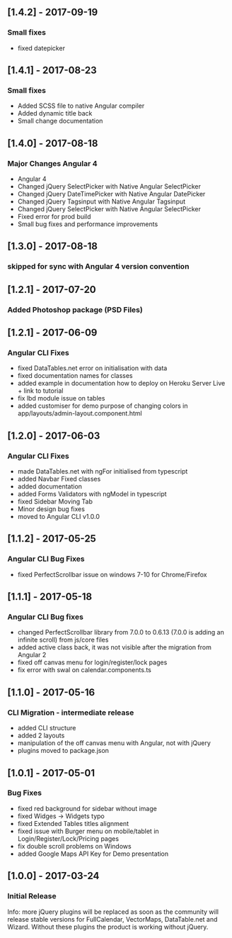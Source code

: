 ## [1.4.2] - 2017-09-19
### Small fixes
- fixed datepicker

## [1.4.1] - 2017-08-23
### Small fixes
- Added SCSS file to native Angular compiler
- Added dynamic title back
- Small change documentation

## [1.4.0] - 2017-08-18
### Major Changes Angular 4
- Angular 4
- Changed jQuery SelectPicker with Native Angular SelectPicker
- Changed jQuery DateTimePicker with Native Angular DatePicker
- Changed jQuery Tagsinput with Native Angular Tagsinput
- Changed jQuery SelectPicker with Native Angular SelectPicker
- Fixed error for prod build
- Small bug fixes and performance improvements

## [1.3.0] - 2017-08-18
### skipped for sync with Angular 4 version convention

## [1.2.1] - 2017-07-20
### Added Photoshop package (PSD Files)

## [1.2.1] - 2017-06-09
### Angular CLI Fixes
- fixed DataTables.net error on initialisation with data
- fixed documentation names for classes
- added example in documentation how to deploy on Heroku Server Live + link to tutorial
- fix lbd module issue on tables
- added customiser for demo purpose of changing colors in app/layouts/admin-layout.component.html

## [1.2.0] - 2017-06-03
### Angular CLI Fixes
- made DataTables.net with ngFor initialised from typescript
- added Navbar Fixed classes
- added documentation
- added Forms Validators with ngModel in typescript
- fixed Sidebar Moving Tab
- Minor design bug fixes
- moved to Angular CLI v1.0.0

## [1.1.2] - 2017-05-25
### Angular CLI Bug Fixes
- fixed PerfectScrollbar issue on windows 7-10 for Chrome/Firefox

## [1.1.1] - 2017-05-18
### Angular CLI Bug fixes
- changed PerfectScrollbar library from 7.0.0 to 0.6.13 (7.0.0 is adding an infinite scroll) from js/core files
- added active class back, it was not visible after the migration from Angular 2
- fixed off canvas menu for login/register/lock pages
- fix error with swal on calendar.components.ts

## [1.1.0] - 2017-05-16
### CLI Migration - intermediate release
- added CLI structure
- added 2 layouts
- manipulation of the off canvas menu with Angular, not with jQuery
- plugins moved to package.json

## [1.0.1] - 2017-05-01
### Bug Fixes
- fixed red background for sidebar without image
- fixed Widges -> Widgets typo
- fixed Extended Tables titles alignment
- fixed issue with Burger menu on mobile/tablet in Login/Register/Lock/Pricing pages
- fix double scroll problems on Windows
- added Google Maps API Key for Demo presentation

## [1.0.0] - 2017-03-24
### Initial Release

Info: more jQuery plugins will be replaced as soon as the community will release stable versions for FullCalendar, VectorMaps, DataTable.net and Wizard. Without these plugins the product is working without jQuery.
